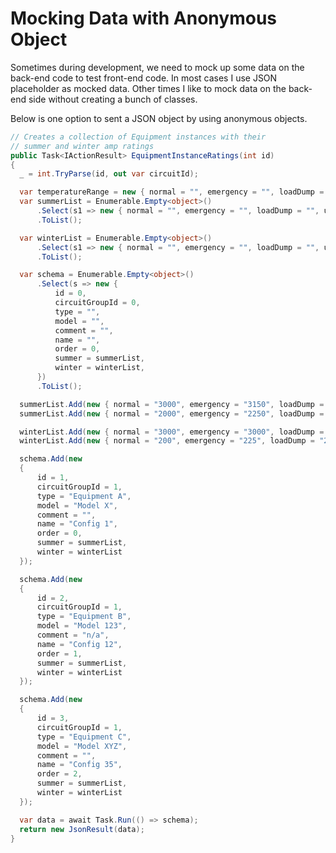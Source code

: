 # Mocking Data with Anonymous Object
Sometimes during development, we need to mock up some data on the back-end code to test front-end code. In most cases I use JSON placeholder as mocked data. Other times I like to mock data on the back-end side without creating a bunch of classes.

Below is one option to sent a JSON object by using anonymous objects.

```c#
// Creates a collection of Equipment instances with their
// summer and winter amp ratings
public Task<IActionResult> EquipmentInstanceRatings(int id)
{
  _ = int.TryParse(id, out var circuitId);

  var temperatureRange = new { normal = "", emergency = "", loadDump = "", unit = "" };
  var summerList = Enumerable.Empty<object>()
      .Select(s1 => new { normal = "", emergency = "", loadDump = "", unit = "" })
      .ToList();

  var winterList = Enumerable.Empty<object>()
      .Select(s1 => new { normal = "", emergency = "", loadDump = "", unit = "" })
      .ToList();

  var schema = Enumerable.Empty<object>()
      .Select(s => new { 
          id = 0, 
          circuitGroupId = 0, 
          type = "", 
          model = "", 
          comment = "",
          name = "",
          order = 0,
          summer = summerList,
          winter = winterList,
      })
      .ToList();

  summerList.Add(new { normal = "3000", emergency = "3150", loadDump = "3300", unit = "F" });
  summerList.Add(new { normal = "2000", emergency = "2250", loadDump = "2300", unit = "C" });

  winterList.Add(new { normal = "3000", emergency = "3000", loadDump = "3090", unit = "F" });
  winterList.Add(new { normal = "200", emergency = "225", loadDump = "230", unit = "C" });

  schema.Add(new
  {
      id = 1,
      circuitGroupId = 1,
      type = "Equipment A",
      model = "Model X",
      comment = "",
      name = "Config 1",
      order = 0,
      summer = summerList,
      winter = winterList
  });

  schema.Add(new
  {
      id = 2,
      circuitGroupId = 1,
      type = "Equipment B",
      model = "Model 123",
      comment = "n/a",
      name = "Config 12",
      order = 1,
      summer = summerList,
      winter = winterList
  });

  schema.Add(new
  {
      id = 3,
      circuitGroupId = 1,
      type = "Equipment C",
      model = "Model XYZ",
      comment = "",
      name = "Config 35",
      order = 2,
      summer = summerList,
      winter = winterList
  });

  var data = await Task.Run(() => schema);
  return new JsonResult(data);
}
```